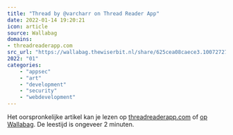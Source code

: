 ```yaml
---
title: "Thread by @varcharr on Thread Reader App"
date: 2022-01-14 19:20:21
icon: article
source: Wallabag
domains:
- threadreaderapp.com
src_url: "https://wallabag.thewiserbit.nl/share/625cea08caece3.10072727"
2022: "01"
categories:
    - "appsec"
    - "art"
    - "development"
    - "security"
    - "webdevelopment"
---
```

Het oorspronkelijke artikel kan je lezen op [threadreaderapp.com](https://threadreaderapp.com/thread/1481682966334132231.html) of [op Wallabag](https://wallabag.thewiserbit.nl/share/625cea08caece3.10072727). De leestijd is ongeveer 2 minuten.